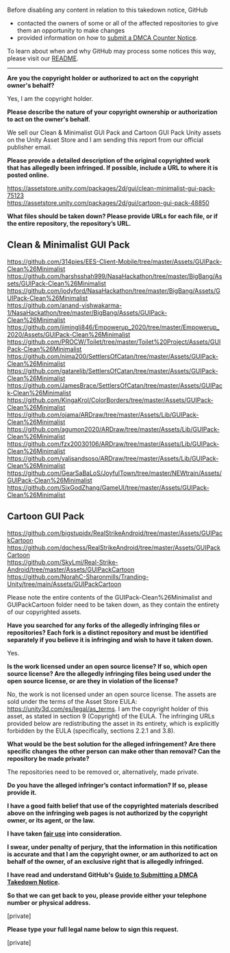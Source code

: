 Before disabling any content in relation to this takedown notice, GitHub
- contacted the owners of some or all of the affected repositories to give them an opportunity to make changes
- provided information on how to [submit a DMCA Counter Notice](https://docs.github.com/en/articles/guide-to-submitting-a-dmca-counter-notice).

To learn about when and why GitHub may process some notices this way, please visit our [README](https://github.com/github/dmca/blob/master/README.md).

---

**Are you the copyright holder or authorized to act on the copyright owner's behalf?**

Yes, I am the copyright holder.

**Please describe the nature of your copyright ownership or authorization to act on the owner's behalf.**

We sell our Clean & Minimalist GUI Pack and Cartoon GUI Pack Unity assets on the Unity Asset Store and I am sending this report from our official publisher email.

**Please provide a detailed description of the original copyrighted work that has allegedly been infringed. If possible, include a URL to where it is posted online.**

https://assetstore.unity.com/packages/2d/gui/clean-minimalist-gui-pack-75123  
https://assetstore.unity.com/packages/2d/gui/cartoon-gui-pack-48850

**What files should be taken down? Please provide URLs for each file, or if the entire repository, the repository’s URL.**

Clean & Minimalist GUI Pack  
----------------------------  
https://github.com/314pies/EES-Client-Mobile/tree/master/Assets/GUIPack-Clean%26Minimalist  
https://github.com/harshsshah999/NasaHackathon/tree/master/BigBang/Assets/GUIPack-Clean%26Minimalist  
https://github.com/jodyford/NasaHackathon/tree/master/BigBang/Assets/GUIPack-Clean%26Minimalist  
https://github.com/anand-vishwakarma-1/NasaHackathon/tree/master/BigBang/Assets/GUIPack-Clean%26Minimalist  
https://github.com/jimingli846/Empowerup_2020/tree/master/Empowerup_2020/Assets/GUIPack-Clean%26Minimalist  
https://github.com/PROCW/Toilet/tree/master/Toilet%20Project/Assets/GUIPack-Clean%26Minimalist  
https://github.com/nima200/SettlersOfCatan/tree/master/Assets/GUIPack-Clean%26Minimalist  
https://github.com/gatarelib/SettlersOfCatan/tree/master/Assets/GUIPack-Clean%26Minimalist  
https://github.com/JamesBrace/SettlersOfCatan/tree/master/Assets/GUIPack-Clean%26Minimalist  
https://github.com/KingaKrol/ColorBorders/tree/master/Assets/GUIPack-Clean%26Minimalist  
https://github.com/ojama/ARDraw/tree/master/Assets/Lib/GUIPack-Clean%26Minimalist  
https://github.com/agumon2020/ARDraw/tree/master/Assets/Lib/GUIPack-Clean%26Minimalist  
https://github.com/fzx20030106/ARDraw/tree/master/Assets/Lib/GUIPack-Clean%26Minimalist  
https://github.com/yalisandsoso/ARDraw/tree/master/Assets/Lib/GUIPack-Clean%26Minimalist  
https://github.com/GearSaBaLoS/JoyfulTown/tree/master/NEWtrain/Assets/GUIPack-Clean%26Minimalist  
https://github.com/SixGodZhang/GameUI/tree/master/Assets/GUIPack-Clean%26Minimalist

Cartoon GUI Pack  
------------------  
https://github.com/bigstupidx/RealStrikeAndroid/tree/master/Assets/GUIPackCartoon  
https://github.com/dqchess/RealStrikeAndroid/tree/master/Assets/GUIPackCartoon  
https://github.com/SkyLmj/Real-Strike-Android/tree/master/Assets/GUIPackCartoon  
https://github.com/NorahC-Sharonmills/Tranding-Unity/tree/main/Assets/GUIPackCartoon  

Please note the entire contents of the GUIPack-Clean%26Minimalist and GUIPackCartoon folder need to be taken down, as they contain the entirety of our copyrighted assets.

**Have you searched for any forks of the allegedly infringing files or repositories? Each fork is a distinct repository and must be identified separately if you believe it is infringing and wish to have it taken down.**

Yes.

**Is the work licensed under an open source license? If so, which open source license? Are the allegedly infringing files being used under the open source license, or are they in violation of the license?**

No, the work is not licensed under an open source license. The assets are sold under the terms of the Asset Store EULA: https://unity3d.com/es/legal/as_terms. I am the copyright holder of this asset, as stated in section 9 (Copyright) of the EULA. The infringing URLs provided below are redistributing the asset in its entirety, which is explicitly forbidden by the EULA (specifically, sections 2.2.1 and 3.8).

**What would be the best solution for the alleged infringement? Are there specific changes the other person can make other than removal? Can the repository be made private?**

The repositories need to be removed or, alternatively, made private.

**Do you have the alleged infringer’s contact information? If so, please provide it.**

**I have a good faith belief that use of the copyrighted materials described above on the infringing web pages is not authorized by the copyright owner, or its agent, or the law.**

**I have taken <a href="https://www.lumendatabase.org/topics/22">fair use</a> into consideration.**

**I swear, under penalty of perjury, that the information in this notification is accurate and that I am the copyright owner, or am authorized to act on behalf of the owner, of an exclusive right that is allegedly infringed.**

**I have read and understand GitHub's <a href="https://docs.github.com/articles/guide-to-submitting-a-dmca-takedown-notice/">Guide to Submitting a DMCA Takedown Notice</a>.**

**So that we can get back to you, please provide either your telephone number or physical address.**

[private]

**Please type your full legal name below to sign this request.**

[private]
